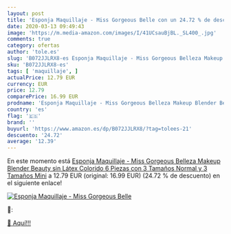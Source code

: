 ```yaml
---
layout: post
title: 'Esponja Maquillaje - Miss Gorgeous Belle con un 24.72 % de descuento'
date: 2020-03-13 09:49:43
image: 'https://m.media-amazon.com/images/I/41UCsauBjBL._SL400_.jpg'
comments: true
category: ofertas
author: 'tole.es'
slug: 'B072JJLRX8-es Esponja Maquillaje - Miss Gorgeous Belleza Makeup Blender...'
sku: 'B072JJLRX8-es'
tags: [ 'maquillaje', ]
actualPrice: 12.79 EUR
currency: EUR
price: 12.79
comparePrice: 16.99 EUR
prodname: 'Esponja Maquillaje - Miss Gorgeous Belleza Makeup Blender Beauty sin Látex Colorido 6 Piezas con 3 Tamaños Normal y 3 Tamaños Mini'
country: 'es'
flag: '🇪🇸'
brand: ''
buyurl: 'https://www.amazon.es/dp/B072JJLRX8/?tag=tolees-21'
descuento: '24.72'
average: '12.39'
---
```


En este momento está [Esponja Maquillaje - Miss Gorgeous Belleza Makeup Blender Beauty sin Látex Colorido 6 Piezas con 3 Tamaños Normal y 3 Tamaños Mini](https://www.amazon.es/dp/B072JJLRX8/?tag=tolees-21) a 12.79 EUR (original: 16.99 EUR) (24.72 %  de descuento) en el siguiente enlace!

[![Esponja Maquillaje - Miss Gorgeous Belle](https://m.media-amazon.com/images/I/41UCsauBjBL._SL400_.jpg)](https://www.amazon.es/dp/B072JJLRX8/?tag=tolees-21)

🔎:


[🛒 Aquí!!!](https://www.amazon.es/dp/B072JJLRX8/?tag=tolees-21)
